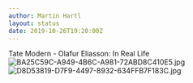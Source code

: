 ```yaml
---
author: Martin Hartl
layout: status
date: 2019-10-26T19:20:00Z
---
```

Tate Modern - Olafur Eliasson: In Real Life
![BA25C59C-A949-4B6C-A981-72ABD8C410E5.jpg](http://share.hartl.co/micro/BA25C59C-A949-4B6C-A981-72ABD8C410E5.jpg)
![D8D53819-D7F9-4497-8932-634FFB7F183C.jpg](http://share.hartl.co/micro/D8D53819-D7F9-4497-8932-634FFB7F183C.jpg)
